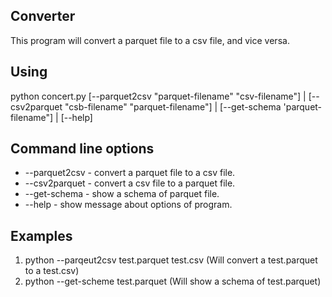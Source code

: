 ## Converter

This program will convert a parquet file to a csv file, and vice versa.

## Using

python concert.py [--parquet2csv "parquet-filename" "csv-filename"] | [--csv2parquet "csb-filename" "parquet-filename"] | [--get-schema 'parquet-filename"] | [--help]

## Command line options

-   --parquet2csv - convert a parquet file to a csv file.
-   --csv2parquet - convert a csv file to a parquet file.
-   --get-schema - show a schema of parquet file.
-   --help - show message about options of program.

## Examples

1.  python --parqeut2csv test.parquet test.csv  (Will convert a test.parquet to a test.csv)
2.  python --get-scheme test.parquet (Will show a schema of test.parquet)
